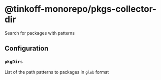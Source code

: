 # @tinkoff-monorepo/pkgs-collector-dir

Search for packages with patterns

## Configuration

### `pkgDirs`

List of the path patterns to packages in `glob` format
